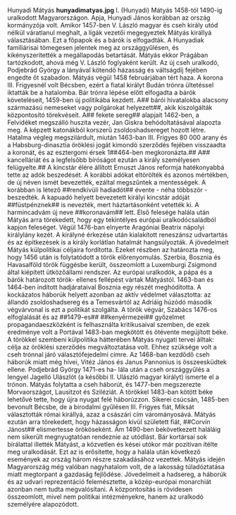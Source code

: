 Hunyadi Mátyás 
**hunyadimatyas.jpg**
I. (Hunyadi) Mátyás 1458-tól 1490-ig uralkodott Magyarországon. Apja, Hunyadi János korábban az ország kormányzója volt. Amikor 1457-ben V. László magyar és cseh király utód nélkül váratlanul meghalt, a ligák vezetői megegyeztek Mátyás királlyá választásában. Ezt a főpapok és a bárók is elfogadták. A Hunyadiak familiárisai tömegesen jelentek meg az országgyűlésen, és kikényszerítették a megállapodás betartását. Mátyás ekkor Prágában tartózkodott, ahová még V. László foglyaként került. Az új cseh uralkodó, Podjebrád György a lányával kötendő házasság és váltságdíj fejében engedte őt szabadon. Mátyás végül 1458 februárjában tért haza. A korona III. Frigyesnél volt Bécsben, ezért a fiatal királyt Budán trónra ültetéssel iktatták be a hatalomba.
Bár trónra lépése előtt elfogadta a bárók követeléseit, 1459-ben új politikába kezdett. A## bárói hivatalokba alacsony származású nemeseket vagy polgárokat helyezett##, akik kiszolgálták központosító törekvéseit. A## fekete sereg## alapjait 1462-ben, a Felvidéket megszálló huszita vezér, Jan Giskra behódoltatásával alapozta meg. A képzett katonákból korszerű zsoldoshadsereget hozott létre. Hatalma végleg megszilárdult, miután 1463-ban III. Frigyes 80 000 arany és a Habsburg-dinasztia öröklési jogát kimondó szerződés fejében visszaadta a koronát, és az esztergomi érsek 1##464-ben megkoronázta.##
A## kancelláriát és a legfelsőbb bíróságot ezután a király személyesen felügyelte.## A kincstár élére állított Ernuszt János reformja hatékonyabbá tette az adók beszedését. A korábbi adókat eltörölték és azonos mértékben, de új néven ismét bevezették, ezáltal megszűntek a mentességek. A korábban is létező ##rendkívüli hadiadót## évente - néha többször - beszedték. A kapuadó helyett bevezetett királyi kincstár adóját ##füstpénznek## is nevezték, mert háztartásonként vetették ki. A harmincadvám új neve ##koronavám## lett.
Első felesége halála után Mátyás arra törekedett, hogy egy tekintélyes európai uralkodócsaládból kapjon feleséget. Végül 1476-ban elnyerte Aragóniai Beatrix nápolyi királylány kezét. A királyné érkezése után kialakított reneszánsz udvartartás és az építkezések is a király korlátlan hatalmát hangsúlyozták.
A jövedelmeit Mátyás külpolitikai céljaira fordította. Ezeket részben az határozta meg, hogy 1456 után is folytatódott a török előrenyomulás. Szerbia, Bosznia és Havasalföld török függésbe került, összeomlott a Luxemburgi Zsigmond által kiépített ütközőállami rendszer. Az európai uralkodók, a pápa és a bárók határozott török- ellenes fellépést vártak Mátyástól. 1463-ban és 1464-ben indított  hadjárataival Bosznia egy részét meghódította. A kockázatos háborúk helyett azonban az aktív védelmet választotta: az állandó zsoldoshadsereg és a Temesvártól az Adriáig húzódó második végvárvonal is ezt a politikát szolgálta. A török végvár, Szabács 1476-os elfoglalását és az ##1479-es## ##kenyérmezei## győzelmet propagandaeszközként is felhasználta kritikusaival szemben, de ezek eredménye volt a Portával 1483-ban megkötött és ötévente megújított béke.
A törökkel szembeni külpolitika hátterében Mátyás nyugati tervei álltak: célja az öröklési szerződés megváltoztatása volt. Ehhez szüksége volt a cseh trónnal járó választófejedelmi címre. Az 1468-ban kezdődő cseh háborúk miatt még hívei, Vitéz János és Janus Pannonius is összeesküdtek ellene. Podjebrád György 1471-es ha- lála után a cseh országgyűlés a lengyel Jagelló Ulászlót (a későbbi II. Ulászló magyar királyt) ismerte el a trónon. Mátyás folytatta a cseh háborút, és 1477-ben megszerezte Morvaországot, Lausitzot és Sziléziát. A törökkel 1483-ban kötött béke lehetővé tette, hogy újra nyugat felé háborúzzon. Sikerei csúcsán, 1485-ben bevonult Bécsbe, de a birodalmi gyűlésen III. Frigyes fiát, Miksát választották római királlyá, azaz a császári cím várományosává. Mátyás ezután arra törekedett, hogy házasságon kívül született fiát, ##Corvin Jánost## elismertesse örököseként. Ám 1490-ben bekövetkezett haláláig nem sikerült megnyugtatóan rendeznie az utódlást.
Bár kortársai sok bírálattal illették Mátyást, a közvetlen és kései utókor már pozitívan ítélte meg uralkodását. Ezt az is erősítette, hogy a halála után következő események az ország három részre szakadásához vezettek. Mátyás idején Magyarország még valóban nagyhatalom volt, de a lakosság túladóztatása miatt megtorpant a gazdaság fejlődése. Jövedelmeit a hadsereg, a háborúk és az udvari reprezentáció felemésztette, a közép-európai monarchiát azonban nem tudta megvalósítani. A központosítás is rövidesen összeomlott, mivel nem politikai intézményekre, hanem az uralkodó személyére alapozódott.

